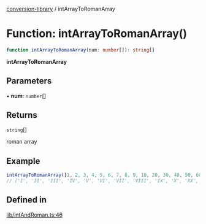 [conversion-library](../globals.md) / intArrayToRomanArray

# Function: intArrayToRomanArray()

```ts
function intArrayToRomanArray(num: number[]): string[]
```

**intArrayToRomanArray**

<Badge type="tip" text="version: v0.0.11+" />

## Parameters

• **num**: `number`[]

## Returns

`string`[]

roman array

## Example

```ts
intArrayToRomanArray([1, 2, 3, 4, 5, 6, 7, 8, 9, 10, 20, 30, 40, 50, 60, 70, 80, 90, 100, 200, 300, 400, 500, 600, 700, 800, 900, 1000, 2000])
// ['I', 'II', 'III', 'IV', 'V', 'VI', 'VII', 'VIII', 'IX', 'X', 'XX', 'XXX', 'XL', 'L', 'LX', 'LXX', 'LXXX', 'XC', 'C', 'CC', 'CCC', 'CD', 'D', 'DC', 'DCC', 'DCCC', 'CM', 'M', 'MM']
```

## Defined in

[lib/intAndRoman.ts:46](https://github.com/fxss5201/conversion-library/blob/main/lib/intAndRoman.ts#L46)

